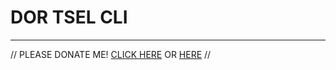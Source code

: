 # DOR TSEL CLI



--------

// PLEASE DONATE ME! <a href='http://fb.me/ribeng2'>CLICK HERE</a> OR <a href='http://instagram.com/ar.ibeng'>HERE</a>  //
